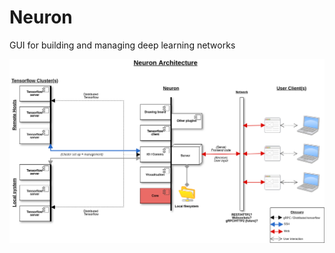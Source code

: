 # Neuron
GUI for building and managing deep learning networks

![Neuron Architecture](resources/architecture.png)
